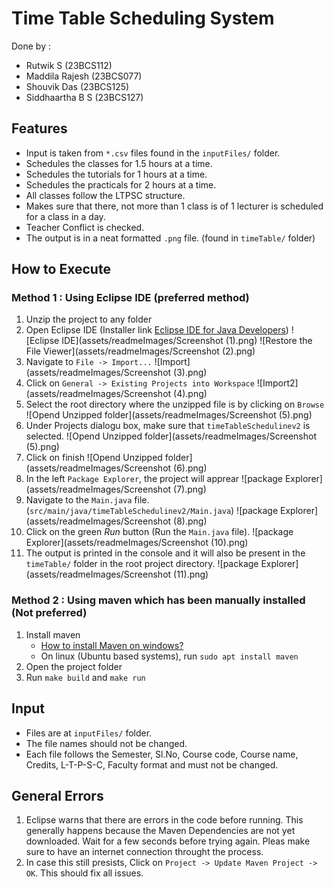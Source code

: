 # Time Table Scheduling System

Done by : 
 - Rutwik S (23BCS112)
 - Maddila Rajesh (23BCS077)
 - Shouvik Das (23BCS125)
 - Siddhaartha B S (23BCS127)

## Features

- Input is taken from `*.csv` files found in the `inputFiles/` folder.
- Schedules the classes for 1.5 hours at a time.
- Schedules the tutorials for 1 hours at a time.
- Schedules the practicals for 2 hours at a time.
- All classes follow the LTPSC structure.
- Makes sure that there, not more than 1 class is of 1 lecturer is scheduled for a class in a day.
- Teacher Conflict is checked.
- The output is in a neat formatted `.png` file. (found in `timeTable/` folder) 
 
## How to Execute

### Method 1 : Using Eclipse IDE (preferred method)

1. Unzip the project to any folder
1. Open Eclipse IDE (Installer link [Eclipse IDE for Java Developers](https://www.eclipse.org/downloads/download.php?file=/technology/epp/downloads/release/2024-09/R/eclipse-java-2024-09-R-win32-x86_64.zip))
![Eclipse IDE](assets/readmeImages/Screenshot (1).png)
![Restore the File Viewer](assets/readmeImages/Screenshot (2).png)
1. Navigate to `File -> Import...`
![Import](assets/readmeImages/Screenshot (3).png)
1. Click on `General -> Existing Projects into Workspace`
![Import2](assets/readmeImages/Screenshot (4).png)
1. Select the root directory where the unzipped file is by clicking on `Browse`
![Opend Unzipped folder](assets/readmeImages/Screenshot (5).png)
1. Under Projects dialogu box, make sure that `timeTableSchedulinev2` is selected.
![Opend Unzipped folder](assets/readmeImages/Screenshot (5).png)
1. Click on finish
![Opend Unzipped folder](assets/readmeImages/Screenshot (6).png)
1. In the left `Package Explorer`, the project will apprear
![package Explorer](assets/readmeImages/Screenshot (7).png)
1. Navigate to the `Main.java` file. (`src/main/java/timeTableSchedulinev2/Main.java`)
![package Explorer](assets/readmeImages/Screenshot (8).png)
1. Click on the green *Run* button (Run the `Main.java` file).
![package Explorer](assets/readmeImages/Screenshot (10).png)
1. The output is printed in the console and it will also be present in the `timeTable/` folder in the root project directory.
![package Explorer](assets/readmeImages/Screenshot (11).png)

### Method 2 : Using maven which has been manually installed (Not preferred)

1. Install maven
    - [How to install Maven on windows?](https://medium.com/@gauravshah97/how-to-install-maven-on-windows-39ff317e40cf)
    - On linux (Ubuntu based systems), run `sudo apt install maven`
1. Open the project folder
1. Run `make build` and `make run`


## Input

- Files are at `inputFiles/` folder.
- The file names should not be changed.
- Each file follows the Semester, Sl.No, Course code, Course name, Credits, L-T-P-S-C, Faculty format and must not be changed.

## General Errors

1. Eclipse warns that there are errors in the code before running. This generally happens because the Maven Dependencies are not yet downloaded. Wait for a few seconds before trying again. Pleas make sure to have an internet connection throught the process.
1. In case this still presists, Click on `Project -> Update Maven Project -> OK`. This should fix all issues.